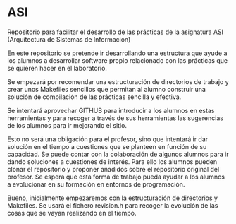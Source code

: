 # ASI
Repositorio para facilitar el desarrollo de las prácticas de la asignatura ASI (Arquitectura de Sistemas de Información)


En este repositorio  se pretende ir desarrollando una estructura que ayude a los alumnos a desarrollar software propio relacionado con las prácticas que se quieren hacer en el laboratorio.

Se empezará por recomendar una estructuración de directorios de trabajo y crear unos Makefiles sencillos que permitan al alumno construir una solución de compilación de las prácticas sencilla y efectiva.

Se intentará aprovechar GITHUB para introducir a los alumnos en estas herramientas y para recoger a través de sus herramientas las sugerencias de los alumnos para ir mejorando el sitio.

Esto no será una obligación para el profesor, sino que intentará ir dar solución en el tiempo a cuestiones que se planteen en función de su capacidad. Se puede contar con la colaboración de algunos alumnos para ir dando soluciones a cuestiones de interés. Para ello los alumnos pueden clonar el repositorio y proponer añadidos sobre el repositorio original del profesor. Se espera que esta forma de trabajo pueda ayudar a los alumnos a evolucionar en su formación en entornos de programación.

Bueno, inicialmente empezaremos con la estructuración de directorios y Makefiles.
Se usará el fichero revision.h para recoger la evolución de las cosas que se vayan realizando en el tiempo.
